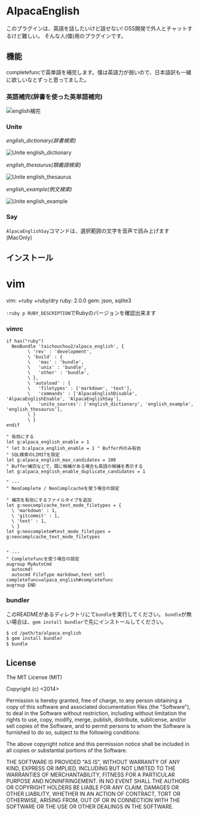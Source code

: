 # AlpacaEnglish

このプラグインは、英語を話したいけど話せない!
OSS開発で外人とチャットするけど難しい。
そんな人(僕)用のプラグインです。

## 機能

completefuncで英単語を補完します。僕は英語力が弱いので、日本語訳も一緒に欲しいなとずっと思ってました。

### 英語補完(辞書を使った英単語補完)

![english補完](http://cl.ly/image/1l1l0g272I1N/%E3%82%B9%E3%82%AF%E3%83%AA%E3%83%BC%E3%83%B3%E3%82%B7%E3%83%A7%E3%83%83%E3%83%88%202013-04-21%208.37.39.png)

### Unite

*english_dictionary(辞書検索)*

![Unite english_dictionary](http://cl.ly/image/3n2u0Z2b0v3S/%E3%82%B9%E3%82%AF%E3%83%AA%E3%83%BC%E3%83%B3%E3%82%B7%E3%83%A7%E3%83%83%E3%83%88%202013-04-23%2023.38.24.png)

*english_thesaurus(類義語検索)*

![Unite english_thesaurus](http://cl.ly/image/0y3W1s032E35/%E3%82%B9%E3%82%AF%E3%83%AA%E3%83%BC%E3%83%B3%E3%82%B7%E3%83%A7%E3%83%83%E3%83%88%202013-05-14%201.08.56.png)

*english_example(例文検索)*

![Unite english_example](http://cl.ly/image/1R100f2t3e2m/%E3%82%B9%E3%82%AF%E3%83%AA%E3%83%BC%E3%83%B3%E3%82%B7%E3%83%A7%E3%83%83%E3%83%88%202013-05-14%201.07.39.png)

### Say

`AlpacaEnglishSay`コマンドは、選択範囲の文字を音声で読み上げます(MacOnly)

## インストール

vim
======
vim: +ruby +ruby/dry
ruby: 2.0.0
gem: json, sqlite3

`:ruby p RUBY_DESCRIPTION`でRubyのバージョンを確認出来ます

### vimrc

```vim
if has("ruby")
  NeoBundle 'taichouchou2/alpaca_english', {
        \ 'rev' : 'development',
        \ 'build' : {
        \   'mac' : 'bundle',
        \   'unix' : 'bundle',
        \   'other' : 'bundle',
        \ },
        \ 'autoload' : {
        \   'filetypes' : ['markdown', 'text'],
        \   'commands' : ['AlpacaEnglishDisable', 'AlpacaEnglishEnable', 'AlpacaEnglishSay'],
        \   'unite_sources': ['english_dictionary', 'english_example', 'english_thesaurus'],
        \ }
        \ }
endif

" 有効にする
let g:alpaca_english_enable = 1
" let b:alpaca_english_enable = 1 " Buffer内のみ有効
" SQL検索のLIMITを設定
let g:alpaca_english_max_candidates = 100
" Buffer補完などで、既に候補がある場合も英語の候補を表示する
let g:alpaca_english_enable_duplicate_candidates = 1

" ---
" NeoComplete / NeoComplcacheを使う場合の設定

" 補完を有効にするファイルタイプを追加
let g:neocomplcache_text_mode_filetypes = {
  \ 'markdown' : 1,
  \ 'gitcommit' : 1,
  \ 'text' : 1,
  \ }
let g:neocomplete#text_mode_filetypes = g:neocomplcache_text_mode_filetypes


" ---
" Completefuncを使う場合の設定
augroup MyAutoCmd
  autocmd!
  autocmd FileType markdown,text setl completefunc=alpaca_english#completefunc
augroup END
```

### bundler

このREADMEがあるディレクトリにて`bundle`を実行してください。
`bundle`が無い場合は、`gem install bundler`で先にインストールしてください。

```sh
$ cd /path/to/alpaca_english
$ gem install bundler
$ bundle
```

## License

The MIT License (MIT)

Copyright (c) <2014> <Ishii Hiroyuki>

Permission is hereby granted, free of charge, to any person obtaining a copy
of this software and associated documentation files (the "Software"), to deal
in the Software without restriction, including without limitation the rights
to use, copy, modify, merge, publish, distribute, sublicense, and/or sell
copies of the Software, and to permit persons to whom the Software is
furnished to do so, subject to the following conditions:

The above copyright notice and this permission notice shall be included in
all copies or substantial portions of the Software.

THE SOFTWARE IS PROVIDED "AS IS", WITHOUT WARRANTY OF ANY KIND, EXPRESS OR
IMPLIED, INCLUDING BUT NOT LIMITED TO THE WARRANTIES OF MERCHANTABILITY,
FITNESS FOR A PARTICULAR PURPOSE AND NONINFRINGEMENT. IN NO EVENT SHALL THE
AUTHORS OR COPYRIGHT HOLDERS BE LIABLE FOR ANY CLAIM, DAMAGES OR OTHER
LIABILITY, WHETHER IN AN ACTION OF CONTRACT, TORT OR OTHERWISE, ARISING FROM,
OUT OF OR IN CONNECTION WITH THE SOFTWARE OR THE USE OR OTHER DEALINGS IN
THE SOFTWARE.
